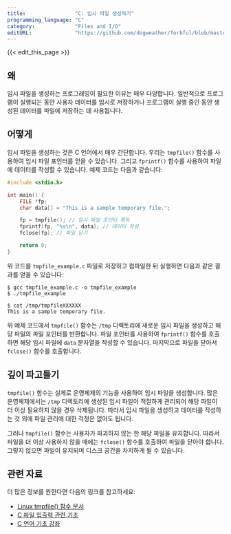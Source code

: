 ```yaml
---
title:                "C: 임시 파일 생성하기"
programming_language: "C"
category:             "Files and I/O"
editURL:              "https://github.com/dogweather/forkful/blob/master/content/ko/c/creating-a-temporary-file.md"
---
```


{{< edit_this_page >}}

## 왜

임시 파일을 생성하는 프로그래밍이 필요한 이유는 매우 다양합니다. 일반적으로 프로그램이 실행되는 동안 사용자 데이터를 임시로 저장하거나 프로그램이 실행 중인 동안 생성된 데이터를 파일에 저장하는 데 사용됩니다.

## 어떻게

임시 파일을 생성하는 것은 C 언어에서 매우 간단합니다. 우리는 `tmpfile()` 함수를 사용하여 임시 파일 포인터를 얻을 수 있습니다. 그리고 `fprintf()` 함수를 사용하여 파일에 데이터를 작성할 수 있습니다. 예제 코드는 다음과 같습니다:

```C
#include <stdio.h>

int main() {
    FILE *fp;
    char data[] = "This is a sample temporary file.";

    fp = tmpfile(); // 임시 파일 포인터 획득
    fprintf(fp, "%s\n", data); // 데이터 작성
    fclose(fp); // 파일 닫기

    return 0;
}
```

위 코드를 `tmpfile_example.c` 파일로 저장하고 컴파일한 뒤 실행하면 다음과 같은 결과를 얻을 수 있습니다:

```
$ gcc tmpfile_example.c -o tmpfile_example
$ ./tmpfile_example

$ cat /tmp/tmpfileXXXXXX
This is a sample temporary file.
```

위 예제 코드에서 `tmpfile()` 함수는 `/tmp` 디렉토리에 새로운 임시 파일을 생성하고 해당 파일의 파일 포인터를 반환합니다. 파일 포인터를 사용하여 `fprintf()` 함수를 호출하면 해당 임시 파일에 `data` 문자열을 작성할 수 있습니다. 마지막으로 파일을 닫아서 `fclose()` 함수를 호출합니다.

## 깊이 파고들기

`tmpfile()` 함수는 실제로 운영체제의 기능을 사용하여 임시 파일을 생성합니다. 많은 운영체제에서는 `/tmp` 디렉토리에 생성된 임시 파일이 적절하게 관리되어 해당 파일이 더 이상 필요하지 않을 경우 삭제됩니다. 따라서 임시 파일을 생성하고 데이터를 작성하는 것 외에 파일 관리에 대한 걱정은 없어도 됩니다.

그러나 `tmpfile()` 함수는 사용자가 파괴하지 않는 한 해당 파일을 유지합니다. 따라서 파일을 더 이상 사용하지 않을 때에는 `fclose()` 함수를 호출하여 파일을 닫아야 합니다. 그렇지 않으면 파일이 유지되며 디스크 공간을 차지하게 될 수 있습니다.

## 관련 자료

더 많은 정보를 원한다면 다음의 링크를 참고하세요:

- [Linux tmpfile() 함수 문서](https://www.man7.org/linux/man-pages/man3/tmpfile.3.html)
- [C 파일 입출력 관련 기초](https://modoocode.com/81)
- [C 언어 기초 강좌](https://opentutorials.org/course/1335)